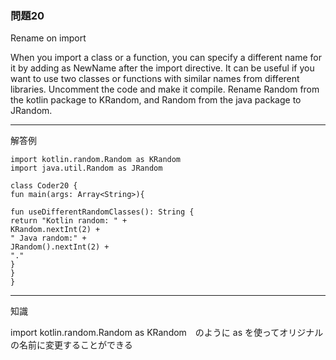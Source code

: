 ### 問題20

Rename on import

When you import a class or a function, you can specify a different name for it by adding as NewName after the import directive. It can be useful if you want to use two classes or functions with similar names from different libraries.
Uncomment the code and make it compile. Rename Random from the kotlin package to KRandom, and Random from the java package to JRandom.

---
解答例

    import kotlin.random.Random as KRandom
    import java.util.Random as JRandom
    
    class Coder20 {
    fun main(args: Array<String>){
    
    fun useDifferentRandomClasses(): String {
    return "Kotlin random: " +
    KRandom.nextInt(2) +
    " Java random:" +
    JRandom().nextInt(2) +
    "."
    }
    }
    }

---
知識

import kotlin.random.Random as KRandom　のように
as を使ってオリジナルの名前に変更することができる